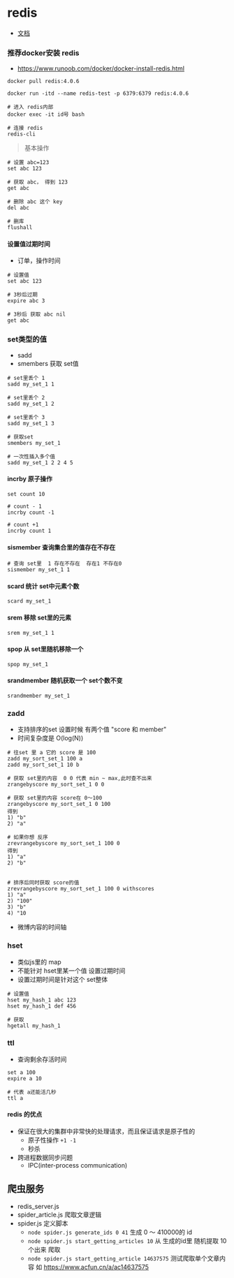 # redis

- [文档](https://redis.io/)

### 推荐docker安装 redis

- https://www.runoob.com/docker/docker-install-redis.html

```
docker pull redis:4.0.6

docker run -itd --name redis-test -p 6379:6379 redis:4.0.6

# 进入 redis内部
docker exec -it id号 bash

# 连接 redis
redis-cli
```

> 基本操作

```
# 设置 abc=123
set abc 123

# 获取 abc， 得到 123
get abc 

# 删除 abc 这个 key
del abc

# 删库
flushall
```

#### 设置值过期时间

- 订单，操作时间

```
# 设置值
set abc 123

# 3秒后过期
expire abc 3

# 3秒后 获取 abc nil
get abc 
```

### set类型的值

- sadd 
- smembers 获取 set值

```
# set里丢个 1
sadd my_set_1 1

# set里丢个 2
sadd my_set_1 2

# set里丢个 3
sadd my_set_1 3

# 获取set
smembers my_set_1

# 一次性插入多个值
sadd my_set_1 2 2 4 5
```

#### incrby 原子操作

```
set count 10

# count - 1
incrby count -1

# count +1
incrby count 1
```

#### sismember 查询集合里的值存在不存在

```
# 查询 set里  1 存在不存在  存在1 不存在0
sismember my_set_1 1
```

#### scard 统计 set中元素个数

```
scard my_set_1
```

#### srem 移除 set里的元素

```
srem my_set_1 1
```

#### spop 从 set里随机移除一个

```
spop my_set_1
```

#### srandmember 随机获取一个 set个数不变

```
srandmember my_set_1
```

### zadd 

- 支持排序的set 设置时候 有两个值 "score 和 member"
- 时间复杂度是 O(log(N))

```
# 往set 里 a 它的 score 是 100
zadd my_sort_set_1 100 a
zadd my_sort_set_1 10 b

# 获取 set里的内容  0 0 代表 min ~ max,此时查不出来 
zrangebyscore my_sort_set_1 0 0 

# 获取 set里的内容 score在 0～100
zrangebyscore my_sort_set_1 0 100
得到
1) "b"
2) "a"

# 如果你想 反序
zrevrangebyscore my_sort_set_1 100 0
得到
1) "a"
2) "b"


# 排序后同时获取 score的值
zrevrangebyscore my_sort_set_1 100 0 withscores
1) "a"
2) "100"
3) "b"
4) "10
```

- 微博内容的时间轴

### hset

- 类似js里的 map
- 不能针对 hset里某一个值 设置过期时间
- 设置过期时间是针对这个 set整体

```
# 设置值
hset my_hash_1 abc 123
hset my_hash_1 def 456

# 获取
hgetall my_hash_1
```

### ttl

- 查询剩余存活时间

```
set a 100
expire a 10

# 代表 a还能活几秒
ttl a 
```

#### redis 的优点

- 保证在很大的集群中非常快的处理请求，而且保证请求是原子性的
    - 原子性操作  `+1 -1`
    - 秒杀
- 跨进程数据同步问题 
    - IPC(inter-process communication)

## 爬虫服务

- redis_server.js 
- spider_article.js 爬取文章逻辑
- spider.js 定义脚本
    - `node spider.js generate_ids 0 41` 生成 0 ～ 410000的 id
    - `node spider.js start_getting_articles 10` 从 生成的id里 随机提取 10个出来 爬取
    - `node spider.js start_getting_article 14637575` 测试爬取单个文章内容 如 https://www.acfun.cn/a/ac14637575

